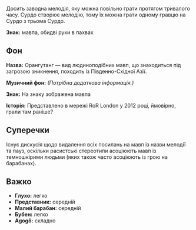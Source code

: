 Досить заводна мелодія, яку можна повільно грати протягом тривалого часу. Сурдо
створює мелодію, тому їх можна грати одному гравцю на Сурдо з трьома Сурдо.

**Знак:** мавпа, обидві руки в пахвах

## Фон

**Назва:** Орангутанг — вид людиноподібних мавп, що знаходиться під загрозою
зникнення, походить із Південно-Східної Азії.

**Музичний фон:** *(Потрібна додаткова інформація.)*

**Знак:** На знаку зображена мавпа

**Історія:** Представлено в мережі RoR London у 2012 році, ймовірно, грали там
раніше?

## Суперечки

Існує дискусія щодо видалення всіх посилань на мавп із назви мелодії та пауз,
оскільки расистські стереотипи асоціюють мавп із темношкірими людьми (яких також
часто асоціюють із грою на барабанах).

## Важко

* **Глухо:** легко
* **Представник:** середній
* **Малий барабан:** середній
* **Бубен:** легко
* **Agogô:** складно
